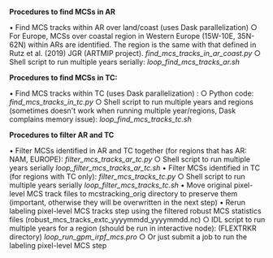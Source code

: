 **Procedures to find MCSs in AR**

• Find MCS tracks within AR over land/coast (uses Dask parallelization)
	○ For Europe, MCSs over coastal region in Western Europe (15W-10E, 35N-62N) within ARs are identified. The region is the same with that defined in Rutz et al. (2019) JGR (ARTMIP project).
	*find_mcs_tracks_in_ar_coast.py*
	○ Shell script to run multiple years serially:
	*loop_find_mcs_tracks_ar.sh*

**Procedures to find MCSs in TC:**

• Find MCS tracks within TC (uses Dask parallelization) :
	○ Python code: *find_mcs_tracks_in_tc.py*
	○ Shell script to run multiple years and regions (sometimes doesn't work when running multiple year/regions, Dask complains memory issue):
	*loop_find_mcs_tracks_tc.sh*

**Procedures to filter AR and TC**

• Filter MCSs identified in AR and TC together (for regions that has AR: NAM, EUROPE):
	*filter_mcs_tracks_ar_tc.py*
	○ Shell script to run multiple years serially
	*loop_filter_mcs_tracks_ar_tc.sh*
• Filter MCSs identified in TC (for regions with TC only):
	*filter_mcs_tracks_tc.py*
	○ Shell script to run multiple years serially
	*loop_filter_mcs_tracks_tc.sh*
• Move original pixel-level MCS track files to mcstracking_orig directory to preserve them (important, otherwise they will be overwritten in the next step)
• Rerun labeling pixel-level MCS tracks step using the filtered robust MCS statistics files (robust_mcs_tracks_extc_yyyymmdd_yyyymmdd.nc)
	○ IDL script to run multiple years for a region (should be run in interactive node): (FLEXTRKR directory)
	*loop_run_gpm_irpf_mcs.pro*
	○ Or just submit a job to run the labeling pixel-level MCS step
